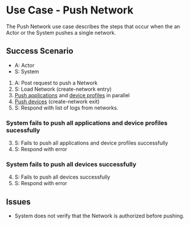 # Use Case - Push Network

The Push Network use case describes the steps that occur when
the an Actor or the System pushes a single network.

## Success Scenario

* A: Actor
* S: System

1. A: Post request to push a Network
2. S: Load Network (create-network entry)
3. [Push applications](push-applications.md) and [device profiles](push-device-profiles.md) in parallel
4. [Push devices](push-devices.md) (create-network exit)
5. S: Respond with list of logs from networks.

### System fails to push all applications and device profiles sucessfully

3. S: Fails to push all applications and device profiles successfully
4. S: Respond with error

### System fails to push all devices successfully

4. S: Fails to push all devices successfully
5. S: Respond with error

## Issues

- System does not verify that the Network is authorized before pushing.
